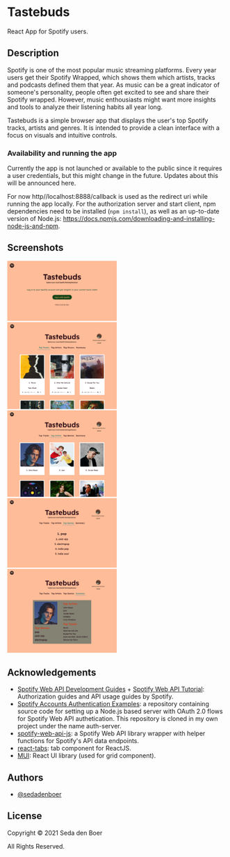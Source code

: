 # Tastebuds
React App for Spotify users.

## Description
Spotify is one of the most popular music streaming platforms. Every year users get their Spotify Wrapped, which shows them which artists, tracks and podcasts defined them that year. As music can be a great indicator of someone's personality, people often get excited to see and share their Spotify wrapped. However, music enthousiasts might want more insights and tools to analyze their listening habits all year long. 

Tastebuds is a simple browser app that displays the user's top Spotify tracks, artists and genres. It is intended to provide a clean interface with a focus on visuals and intuitive controls.

### Availability and running the app
Currently the app is not launched or available to the public since it requires a user credentials, but this might change in the future. Updates about this will be announced here.

For now http//localhost:8888/callback is used as the redirect uri while running the app locally. For the authorization server and start client, npm dependencies need to be installed (`npm install`), as well as an up-to-date version of Node.js: https://docs.npmjs.com/downloading-and-installing-node-js-and-npm.

## Screenshots
<img src="doc/tastebuds_login.png" width="50%">
<img src="doc/tastebuds_tracks.png" width="50%">
<img src="doc/tastebuds_artists.png" width="50%">
<img src="doc/tastebuds_genres.png" width="50%">
<img src="doc/tastebuds_summary.png" width="50%">

## Acknowledgements
- [Spotify Web API Development Guides](https://developer.spotify.com/documentation/web-api/quick-start/) + [Spotify Web API Tutorial](https://developer.spotify.com/documentation/web-api/quick-start/): Authorization guides and API usage guides by Spotify.
 - [Spotify Accounts Authentication Examples](https://github.com/spotify/web-api-auth-examples): a repository containing source code for setting up a Node.js based server with OAuth 2.0 flows for Spotify Web API authetication. This repository is cloned in my own project under the name auth-server.
 - [spotify-web-api-js](https://github.com/jmperez/spotify-web-api-js): a Spotify Web API library wrapper with helper functions for Spotify's API data endpoints.
  - [react-tabs](https://github.com/reactjs/react-tabs): tab component for ReactJS.
- [MUI](https://mui.com/): React UI library (used for grid component).

## Authors
- [@sedadenboer](https://www.github.com/sedadenboer)

## License
Copyright © 2021 Seda den Boer

All Rights Reserved.
